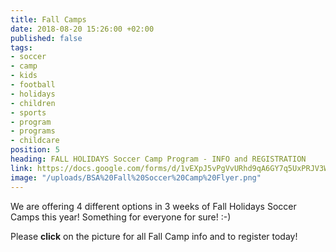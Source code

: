 ```yaml
---
title: Fall Camps
date: 2018-08-20 15:26:00 +02:00
published: false
tags:
- soccer
- camp
- kids
- football
- holidays
- children
- sports
- program
- programs
- childcare
position: 5
heading: FALL HOLIDAYS Soccer Camp Program - INFO and REGISTRATION
link: https://docs.google.com/forms/d/1vEXpJ5vPgVvURhd9qA6GY7q5UxPRJV3W7D6jm-7G5GQ/edit
image: "/uploads/BSA%20Fall%20Soccer%20Camp%20Flyer.png"
---
```


We are offering 4 different options in 3 weeks of Fall Holidays Soccer Camps this year! Something for everyone for sure! :-)

Please **click** on the picture for all Fall Camp info and to register today!